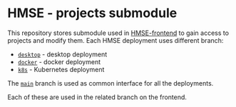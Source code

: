 # HMSE - projects submodule

This repository stores submodule used in [HMSE-frontend](https://github.com/WaterlinePL/HMSE-frontend) to gain access to 
projects and modify them. Each HMSE deployment uses different branch:
* [`desktop`](https://github.com/WaterlinePL/hmse_projects/tree/desktop) - desktop deployment
* [`docker`](https://github.com/WaterlinePL/hmse_projects/tree/docker) - docker deployment
* [`k8s`](https://github.com/WaterlinePL/hmse_projects/tree/k8s) - Kubernetes deployment

The [`main`](https://github.com/WaterlinePL/hmse_projects/tree/main) branch is used as common interface for all the 
deployments.

Each of these are used in the related branch on the frontend.
